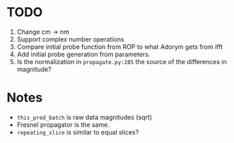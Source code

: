 # TODO

1. Change cm -> nm
2. Support complex number operations
3. Compare initial probe function from ROP to what Adorym gets from ifft
4. Add initial probe generation from parameters.
5. Is the normalization in `propagate.py:285` the source of the differences in magnitude? 

# Notes

* `this_pred_batch` is raw data magnitudes (sqrt)
* Fresnel propagator is the same.
* `repeating_slice` is similar to equal slices?
